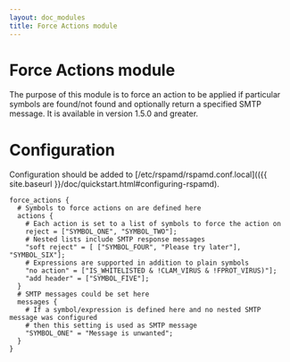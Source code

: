 ```yaml
---
layout: doc_modules
title: Force Actions module
---
```


# Force Actions module

The purpose of this module is to force an action to be applied if particular symbols are found/not found and optionally return a specified SMTP message. It is available in version 1.5.0 and greater.

# Configuration

Configuration should be added to [/etc/rspamd/rspamd.conf.local](({{ site.baseurl }}/doc/quickstart.html#configuring-rspamd).

~~~ucl
force_actions {
  # Symbols to force actions on are defined here
  actions {
    # Each action is set to a list of symbols to force the action on
    reject = ["SYMBOL_ONE", "SYMBOL_TWO"];
    # Nested lists include SMTP response messages
    "soft reject" = [ ["SYMBOL_FOUR", "Please try later"], "SYMBOL_SIX"];
    # Expressions are supported in addition to plain symbols
    "no action" = ["IS_WHITELISTED & !CLAM_VIRUS & !FPROT_VIRUS)"];
    "add header" = ["SYMBOL_FIVE"];
  }
  # SMTP messages could be set here
  messages {
    # If a symbol/expression is defined here and no nested SMTP message was configured
    # then this setting is used as SMTP message
    "SYMBOL_ONE" = "Message is unwanted";
  }
}
~~~
